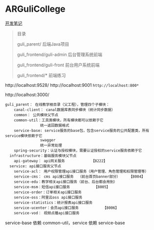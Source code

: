 # ARGuliCollege



[开发笔记](./GuliCollege.md)



> 目录
>
> guli_parent/		后端Java项目
>
> guli_frontend/guli-admin 	后台管理系统前端
>
> guli_frontend/guli-front     前台用户系统前端
>
> guli_frontend/*			  前端练习	

http://localhost:9528/  http://localhost:9001  `http://localhost:800*`

http://localhost:3000/



```
guli_parent： 在线教学根目录（父工程），管理四个子模块：
	canal-client： canal数据库表同步模块（统计同步数据）
	common： 公共模块父节点
    common-util：工具类模块，所有模块都可以依赖于它
    			统一返回数据格式
    service-base: service服务的base包，包含service服务的公共配置类，所有service模块依赖于它
    			swagger
    			统一异常处理
    spring-security：认证与授权模块，需要认证授权的service服务依赖于它
  infrastructure：基础服务模块父节点
    api-gateway： api网关服务			【8222】
  service: api接口服务父节点  
  	service-acl： 用户权限管理api接口服务（用户管理、角色管理和权限管理等）
    service-cms： cms api接口服务  （前台首页banner部分）	【8004】
    service-edu：教学相关api接口服务（前台、后台都会用到）
    service-msm：短信api接口服务			【8005】
    service-order：订单相关api接口服务
    service-oss：阿里云oss api接口服务
    service-statistics：统计报表api接口服务
    service-ucenter：会员api接口服务			【8006】
    service-vod： 视频点播api接口服务
```

service-base 依赖 common-util，service 依赖 service-base

